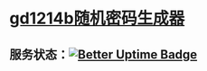 # [gd1214b随机密码生成器](https://password.gd1214b.tk/)
## 服务状态：[![Better Uptime Badge](https://betteruptime.com/status-badges/v1/monitor/7khu.svg)](https://betteruptime.com/?utm_source=status_badge)
